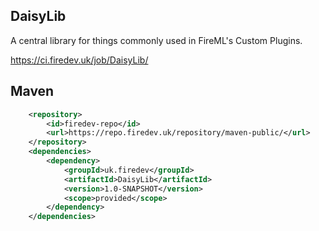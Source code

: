 ## DaisyLib

A central library for things commonly used in FireML's Custom Plugins.

https://ci.firedev.uk/job/DaisyLib/

## Maven

```xml
    <repository>
        <id>firedev-repo</id>
        <url>https://repo.firedev.uk/repository/maven-public/</url>
    </repository>
    <dependencies>
        <dependency>
            <groupId>uk.firedev</groupId>
            <artifactId>DaisyLib</artifactId>
            <version>1.0-SNAPSHOT</version>
            <scope>provided</scope>
        </dependency>
    </dependencies>
```
